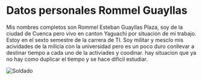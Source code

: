 # Datos personales Rommel Guayllas

Mis nombres completos son Rommel Esteban Guayllas Plaza, soy de la ciudad de Cuenca pero vivo en canton Yaguachi por situacion de mi trabajo.
Estoy en el sexto semestre de la carrera de TI. 
Soy militar y mesclo mis acividades de la milicia con la universidad pero es un poco duro conllevar a destinar tiempo a cada uno de la activiades y coodinar. hay situacion que ya no hay como duplicar el tiempo y se hace dificil estudiar.

![Soldado](https://c8.alamy.com/compes/g3gcex/ilustracion-vectorial-de-cartoon-soldado-g3gcex.jpg)


```{tableofcontents}
```
